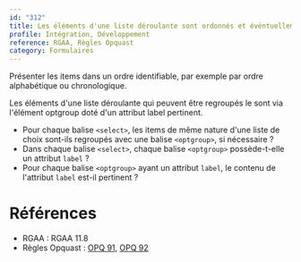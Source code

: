 ```yaml
---
id: "312"
title: Les éléments d'une liste déroulante sont ordonnés et événtuellement regroupés.
profile: Intégration, Développement
reference: RGAA, Règles Opquast
category: Formulaires
---
```


Présenter les items dans un ordre identifiable, par exemple par ordre alphabétique ou chronologique.

Les éléments d'une liste déroulante qui peuvent être regroupés le sont via l'élément optgroup doté d'un attribut label pertinent.
* Pour chaque balise `<select>`, les items de même nature d'une liste de choix sont-ils regroupés avec une balise `<optgroup>`, si nécessaire ?
* Dans chaque balise `<select>`, chaque balise `<optgroup>` possède-t-elle un attribut `label` ?
* Pour chaque balise `<optgroup>` ayant un attribut `label`, le contenu de l'attribut `label` est-il pertinent ?


# Références

*   RGAA : RGAA 11.8
*   Règles Opquast : [OPQ 91](https://checklists.opquast.com/fr/assurance-qualite-web/les-elements-dune-liste-deroulante-qui-peuvent-etre-regroupes-le-sont-de-maniere-appropriee), [OPQ 92](https://checklists.opquast.com/fr/assurance-qualite-web/les-listes-doptions-de-formulaires-sont-presentees-dans-un-ordre-identifiable)
